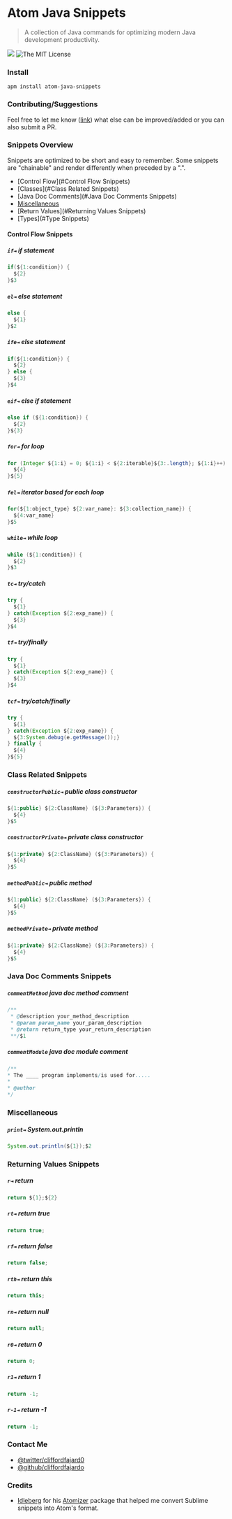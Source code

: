# Atom Java Snippets

> A collection of Java commands for optimizing modern Java development productivity.

![](https://raw.githubusercontent.com/cliffordfajardo/atomjava-snippets/master/atom-java-snippets-demo.gif)
![The MIT License](https://img.shields.io/npm/l/express.svg)



### Install

```shell
apm install atom-java-snippets
```









### Contributing/Suggestions

Feel free to let me know ([link](https://github.com/cliffordfajardo/atom-java-snippets/issues)) what else can be improved/added or you can also submit a PR.










### Snippets Overview

Snippets are optimized to be short and easy to remember. Some snippets are "chainable" and render differently when preceded by a ".".

<!-- For example, `.fe` renders a chain-friendly version of the forEach snippet, while `fe` renders a full code block. -->

- [Control Flow](#Control Flow Snippets)
- [Classes](#Class Related Snippets)
- [Java Doc Comments](#Java Doc Comments Snippets)
- [Miscellaneous](#Miscellaneous)
- [Return Values](#Returning Values Snippets)
- [Types](#Type Snippets)










#### Control Flow Snippets

##### `if⇥` if statement
```java
if(${1:condition}) {
  ${2}
}$3
```

##### `el⇥` else statement
```java
else {
  ${1}
}$2
```

##### `ife⇥` else statement
```java
if(${1:condition}) {
  ${2}
} else {
  ${3}
}$4
```

##### `eif⇥` else if statement
```java
else if (${1:condition}) {
  ${2}
}${3}
```

##### `for⇥` for loop
```java
for (Integer ${1:i} = 0; ${1:i} < ${2:iterable}${3:.length}; ${1:i}++) {
  ${4}
}${5}
```

##### `fel⇥` iterator based for each loop
```java
for(${1:object_type} ${2:var_name}: ${3:collection_name}) {
  ${4:var_name}
}$5
```

##### `while⇥` while loop
```java
while (${1:condition}) {
  ${2}
}$3
```

##### `tc⇥` try/catch
```java
try {
  ${1}
} catch(Exception ${2:exp_name}) {
  ${3}
}$4
```

##### `tf⇥` try/finally
```java
try {
  ${1}
} catch(Exception ${2:exp_name}) {
  ${3}
}$4
```

##### `tcf⇥` try/catch/finally
```java
try {
  ${1}
} catch(Exception ${2:exp_name}) {
  ${3:System.debug(e.getMessage());}
} finally {
  ${4}
}${5}
```










### Class Related Snippets

##### `constructorPublic⇥` public class constructor

```java
${1:public} ${2:ClassName} (${3:Parameters}) {
  ${4}
}$5
```

##### `constructorPrivate⇥` private class constructor

```java
${1:private} ${2:ClassName} (${3:Parameters}) {
  ${4}
}$5
```

##### `methodPublic⇥` public method

```java
${1:public} ${2:ClassName} (${3:Parameters}) {
  ${4}
}$5
```

##### `methodPrivate⇥` private method

```java
${1:private} ${2:ClassName} (${3:Parameters}) {
  ${4}
}$5
```










### Java Doc Comments Snippets

##### `commentMethod` java doc method comment

```java
/**
 * @description your_method_description
 * @param param_name your_param_description
 * @return return_type your_return_description
 **/$1
```

##### `commentModule` java doc module comment

```java
/**
* The ____ program implements/is used for.....
*
* @author
*/
```










### Miscellaneous

##### `print⇥` System.out.println

```java
System.out.println(${1});$2
```










### Returning Values Snippets

##### `r⇥` return
```java
return ${1};${2}
```

##### `rt⇥` return true
```java
return true;
```

##### `rf⇥` return false
```java
return false;
```

##### `rth⇥` return this
```java
return this;
```

##### `rn⇥` return null
```java
return null;
```

##### `r0⇥` return 0
```java
return 0;
```

##### `r1⇥` return 1
```java
return -1;
```

##### `r-1⇥` return -1
```java
return -1;
```










### Contact Me
- [@twitter/cliffordfajard0](https://twitter.com/cliffordfajard0)
- [@github/cliffordfajardo](https://github.com/cliffordfajardo/)











### Credits
- [Idleberg](https://atom.io/users/idleberg/) for his [Atomizer](https://atom.io/packages/atomizr) package that helped me convert Sublime snippets into Atom's format.
